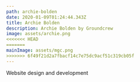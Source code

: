 ```yaml
---
path: archie-bolden
date: 2020-01-09T01:24:44.343Z
title: Archie Bolden
description: Archie Bolden by Groundcrew
image: assets/archie.png
<<<<<<< HEAD
=======
mainImage: assets/mgc.png
>>>>>>> 6f49f21d2a7fbacf14c7e75dc9acf51c319cb05f
---
```

Website design and development
